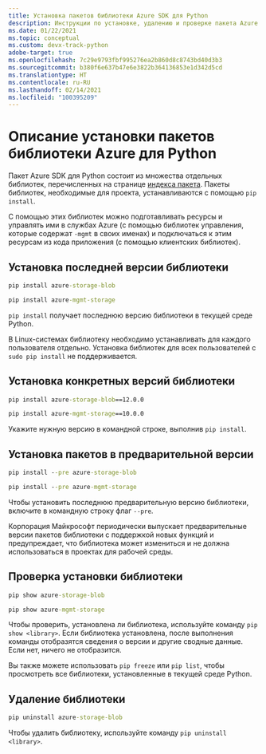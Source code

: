 ```yaml
---
title: Установка пакетов библиотеки Azure SDK для Python
description: Инструкции по установке, удалению и проверке пакета Azure SDK или библиотек Python с помощью pip. Эта статься содержит сведения об установке конкретных версий и предварительных версий пакетов.
ms.date: 01/22/2021
ms.topic: conceptual
ms.custom: devx-track-python
adobe-target: true
ms.openlocfilehash: 7c29e9793fbf995276ea2b860d8c8743bd40d3b3
ms.sourcegitcommit: b380f6e637b47e6e3822b364136853e1d342d5cd
ms.translationtype: HT
ms.contentlocale: ru-RU
ms.lasthandoff: 02/14/2021
ms.locfileid: "100395209"
---
```

# <a name="how-to-install-azure-library-packages-for-python"></a>Описание установки пакетов библиотеки Azure для Python

Пакет Azure SDK для Python состоит из множества отдельных библиотек, перечисленных на странице [индекса пакета](azure-sdk-library-package-index.md). Пакеты библиотек, необходимые для проекта, устанавливаются с помощью `pip install`.

С помощью этих библиотек можно подготавливать ресурсы и управлять ими в службах Azure (с помощью библиотек управления, которые содержат `-mgmt` в своих именах) и подключаться к этим ресурсам из кода приложения (с помощью клиентских библиотек).

## <a name="install-the-latest-version-of-a-library"></a>Установка последней версии библиотеки

```cmd
pip install azure-storage-blob
```

```cmd
pip install azure-mgmt-storage
```

`pip install` получает последнюю версию библиотеки в текущей среде Python.

В Linux-системах библиотеку необходимо устанавливать для каждого пользователя отдельно. Установка библиотек для всех пользователей с `sudo pip install` не поддерживается.

## <a name="install-specific-library-versions"></a>Установка конкретных версий библиотеки

```cmd
pip install azure-storage-blob==12.0.0
```

```cmd
pip install azure-mgmt-storage==10.0.0
```

Укажите нужную версию в командной строке, выполнив `pip install`.

## <a name="install-preview-packages"></a>Установка пакетов в предварительной версии

```cmd
pip install --pre azure-storage-blob
```

```cmd
pip install --pre azure-mgmt-storage
```

Чтобы установить последнюю предварительную версию библиотеки, включите в командную строку флаг `--pre`.

Корпорация Майкрософт периодически выпускает предварительные версии пакетов библиотеки с поддержкой новых функций и предупреждает, что библиотека может измениться и не должна использоваться в проектах для рабочей среды.

## <a name="verify-a-library-installation"></a>Проверка установки библиотеки

```cmd
pip show azure-storage-blob
```

```cmd
pip show azure-mgmt-storage
```

Чтобы проверить, установлена ли библиотека, используйте команду `pip show <library>`. Если библиотека установлена, после выполнения команды отобразятся сведения о версии и другие сводные данные. Если нет, ничего не отобразится.

Вы также можете использовать `pip freeze` или `pip list`, чтобы просмотреть все библиотеки, установленные в текущей среде Python.

## <a name="uninstall-a-library"></a>Удаление библиотеки

```cmd
pip uninstall azure-storage-blob
```

Чтобы удалить библиотеку, используйте команду `pip uninstall <library>`.
